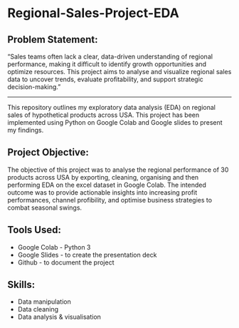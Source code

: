 # Regional-Sales-Project-EDA

## Problem Statement:
“Sales teams often lack a clear, data-driven understanding of regional performance, making it difficult to identify growth opportunities and optimize resources. This project aims to analyse and visualize regional sales data to uncover trends, evaluate profitability, and support strategic decision-making.”

---

This repository outlines my exploratory data analysis (EDA) on regional sales of hypothetical products across USA. This project has been implemented using Python on Google Colab and Google slides to present my findings. 

## Project Objective:
The objective of this project was to analyse the regional performance of 30 products across USA by exporting, cleaning, organising and then performing EDA on the excel dataset in Google Colab. The intended outcome was to provide actionable insights into increasing profit performances, channel profibility, and optimise business strategies to combat seasonal swings. 

## Tools Used: 
 - Google Colab - Python 3
 - Google Slides - to create the presentation deck
 - Github - to document the project 

## Skills:
- Data manipulation
- Data cleaning
- Data analysis & visualisation 
